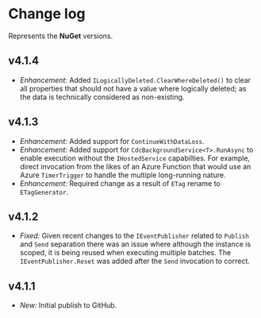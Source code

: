 ﻿# Change log

Represents the **NuGet** versions.

## v4.1.4
- *Enhancement:* Added `ILogicallyDeleted.ClearWhereDeleted()` to clear all properties that should not have a value where logically deleted; as the data is technically considered as non-existing.

## v4.1.3
- *Enhancement:* Added support for `ContinueWithDataLoss`.
- *Enhancement:* Added support for `CdcBackgroundService<T>.RunAsync` to enable execution without the `IHostedService` capabilties. For example, direct invocation from the likes of an Azure Function that would use an Azure `TimerTrigger` to handle the multiple long-running nature.
- *Enhancement:* Required change as a result of `ETag` rename to `ETagGenerator`.

## v4.1.2
- *Fixed:* Given recent changes to the `IEventPublisher` related to `Publish` and `Send` separation there was an issue where although the instance is scoped, it is being reused when executing multiple batches. The `IEventPublisher.Reset` was added after the `Send` invocation to correct.

## v4.1.1
- *New:* Initial publish to GitHub.
